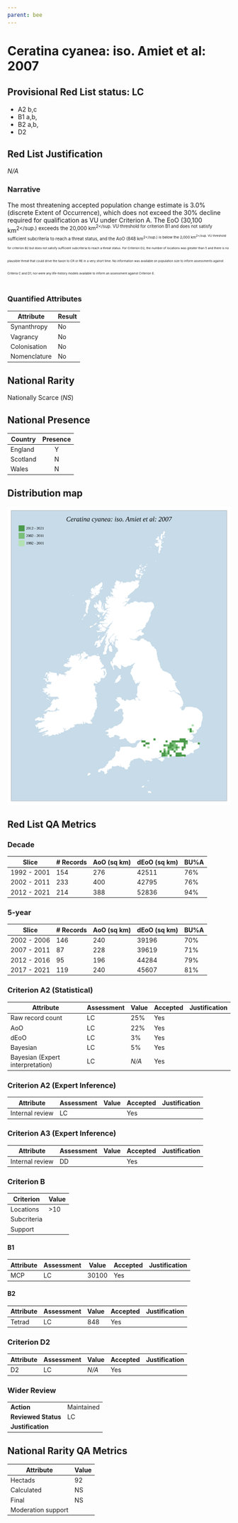 ```yaml
---
parent: bee
---
```


# Ceratina cyanea: iso. Amiet et al: 2007

## Provisional Red List status: LC
- A2 b,c
- B1 a,b, 
- B2 a,b, 
- D2

## Red List Justification
*N/A*
### Narrative


The most threatening accepted population change estimate is 3.0% (discrete Extent of Occurrence), which does not exceed the 30% decline required for qualification as VU under Criterion A. The EoO (30,100 km<sup>2</sup.) exceeds the 20,000 km<sup>2</sup. VU threshold for criterion B1 and does not satisfy sufficient subcriteria to reach a threat status, and the AoO (848 km<sup>2</sup.) is below the 2,000 km<sup>2</sup. VU threshold for criterion B2 but does not satisfy sufficient subcriteria to reach a threat status. For Criterion D2, the number of locations was greater than 5 and there is no plausible threat that could drive the taxon to CR or RE in a very short time. No information was available on population size to inform assessments against Criteria C and D1; nor were any life-history models available to inform an assessment against Criterion E.
### Quantified Attributes
|Attribute|Result|
|---|---|
|Synanthropy|No|
|Vagrancy|No|
|Colonisation|No|
|Nomenclature|No|


## National Rarity
Nationally Scarce (*NS*)

## National Presence
|Country|Presence
|---|:-:|
|England|Y|
|Scotland|N|
|Wales|N|


## Distribution map
![](../map/176.svg)

## Red List QA Metrics
### Decade
| Slice | # Records | AoO (sq km) | dEoO (sq km) |BU%A |
|---|---|---|---|---|
|1992 - 2001|154|276|42511|76%|
|2002 - 2011|233|400|42795|76%|
|2012 - 2021|214|388|52836|94%|
### 5-year
| Slice | # Records | AoO (sq km) | dEoO (sq km) |BU%A |
|---|---|---|---|---|
|2002 - 2006|146|240|39196|70%|
|2007 - 2011|87|228|39619|71%|
|2012 - 2016|95|196|44284|79%|
|2017 - 2021|119|240|45607|81%|
### Criterion A2 (Statistical)
|Attribute|Assessment|Value|Accepted|Justification
|---|---|---|---|---|
|Raw record count|LC|25%|Yes||
|AoO|LC|22%|Yes||
|dEoO|LC|3%|Yes||
|Bayesian|LC|5%|Yes||
|Bayesian (Expert interpretation)|LC|*N/A*|Yes||
### Criterion A2 (Expert Inference)
|Attribute|Assessment|Value|Accepted|Justification
|---|---|---|---|---|
|Internal review|LC||Yes||
### Criterion A3 (Expert Inference)
|Attribute|Assessment|Value|Accepted|Justification
|---|---|---|---|---|
|Internal review|DD||Yes||
### Criterion B
|Criterion| Value|
|---|---|
|Locations|>10|
|Subcriteria||
|Support||
#### B1
|Attribute|Assessment|Value|Accepted|Justification
|---|---|---|---|---|
|MCP|LC|30100|Yes||
#### B2
|Attribute|Assessment|Value|Accepted|Justification
|---|---|---|---|---|
|Tetrad|LC|848|Yes||
### Criterion D2
|Attribute|Assessment|Value|Accepted|Justification
|---|---|---|---|---|
|D2|LC|*N/A*|Yes||
### Wider Review
|  |  |
|---|---|
|**Action**|Maintained|
|**Reviewed Status**|LC|
|**Justification**||


## National Rarity QA Metrics
|Attribute|Value|
|---|---|
|Hectads|92|
|Calculated|NS|
|Final|NS|
|Moderation support||


